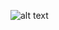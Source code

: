 ![alt text](https://github.com/Hesham-byte/HMVC_Laravel/blob/0cd6c47d2628d2facd481131a39374c33d6dcc93/public/Screenshot%202024-12-05%20at%206.35.51%E2%80%AFPM.png)
